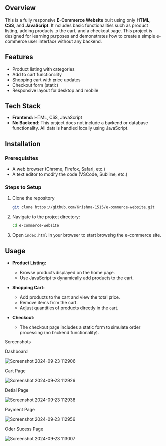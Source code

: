 ## Overview
This is a fully responsive **E-Commerce Website** built using only **HTML**, **CSS**, and **JavaScript**. It includes basic functionalities such as product listing, adding products to the cart, and a checkout page. This project is designed for learning purposes and demonstrates how to create a simple e-commerce user interface without any backend.

## Features
- Product listing with categories
- Add to cart functionality
- Shopping cart with price updates
- Checkout form (static)
- Responsive layout for desktop and mobile

## Tech Stack
- **Frontend:** HTML, CSS, JavaScript
- **No Backend**: This project does not include a backend or database functionality. All data is handled locally using JavaScript.

## Installation
### Prerequisites
- A web browser (Chrome, Firefox, Safari, etc.)
- A text editor to modify the code (VSCode, Sublime, etc.)

### Steps to Setup
1. Clone the repository:
    ```bash
    git clone https://github.com/Krishna-1515/e-commerce-website.git
    ```

2. Navigate to the project directory:
    ```bash
    cd e-commerce-website
    ```

3. Open `index.html` in your browser to start browsing the e-commerce site.

## Usage
- **Product Listing:**
    - Browse products displayed on the home page.
    - Use JavaScript to dynamically add products to the cart.

- **Shopping Cart:**
    - Add products to the cart and view the total price.
    - Remove items from the cart.
    - Adjust quantities of products directly in the cart.

- **Checkout:**
    - The checkout page includes a static form to simulate order processing (no backend functionality).
  
Screenshots

Dashboard

![Screenshot 2024-09-23 112906](https://github.com/user-attachments/assets/74515d2e-dfa7-4139-a999-48714e08b0f4)

Cart Page

![Screenshot 2024-09-23 112926](https://github.com/user-attachments/assets/ef8939ac-bbf6-4ecd-8fb1-543784d9f371)

Detial Page

![Screenshot 2024-09-23 112938](https://github.com/user-attachments/assets/b9315503-623e-4ef4-b67d-74f3b59c6d29)

Payment Page

![Screenshot 2024-09-23 112956](https://github.com/user-attachments/assets/1cab3608-c963-4bbc-88f9-f71b10ca6f82)

Oder Sucess Page

![Screenshot 2024-09-23 113007](https://github.com/user-attachments/assets/82228aad-bfee-453b-925a-6e2fe7458e05)



